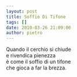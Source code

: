 ```yaml
---
layout: post
title: Soffio Di Tifone
tags: []
date: 2010-03-26 21:09:00
author: pietro
---
```

Quando il cerchio si chiude<br/>e rivendica pienezza<br/>è come il soffio di un tifone<br/>che gioca a far la brezza.
